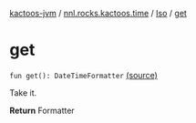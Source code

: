 [kactoos-jvm](../../index.md) / [nnl.rocks.kactoos.time](../index.md) / [Iso](index.md) / [get](.)

# get

`fun get(): DateTimeFormatter` [(source)](https://github.com/neonailol/kactoos/blob/master/kactoos-jvm/src/main/kotlin/nnl/rocks/kactoos/time/Iso.kt#L16)

Take it.

**Return**
Formatter

